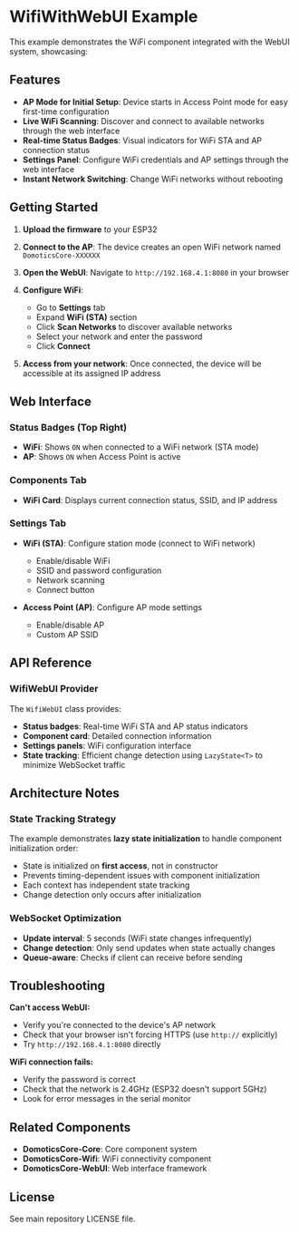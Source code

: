 # WifiWithWebUI Example

This example demonstrates the WiFi component integrated with the WebUI system, showcasing:

## Features

- **AP Mode for Initial Setup**: Device starts in Access Point mode for easy first-time configuration
- **Live WiFi Scanning**: Discover and connect to available networks through the web interface
- **Real-time Status Badges**: Visual indicators for WiFi STA and AP connection status
- **Settings Panel**: Configure WiFi credentials and AP settings through the web interface
- **Instant Network Switching**: Change WiFi networks without rebooting

## Getting Started

1. **Upload the firmware** to your ESP32
2. **Connect to the AP**: The device creates an open WiFi network named `DomoticsCore-XXXXXX`
3. **Open the WebUI**: Navigate to `http://192.168.4.1:8080` in your browser
4. **Configure WiFi**: 
   - Go to **Settings** tab
   - Expand **WiFi (STA)** section
   - Click **Scan Networks** to discover available networks
   - Select your network and enter the password
   - Click **Connect**

5. **Access from your network**: Once connected, the device will be accessible at its assigned IP address

## Web Interface

### Status Badges (Top Right)
- **WiFi**: Shows `ON` when connected to a WiFi network (STA mode)
- **AP**: Shows `ON` when Access Point is active

### Components Tab
- **WiFi Card**: Displays current connection status, SSID, and IP address

### Settings Tab
- **WiFi (STA)**: Configure station mode (connect to WiFi network)
  - Enable/disable WiFi
  - SSID and password configuration
  - Network scanning
  - Connect button
  
- **Access Point (AP)**: Configure AP mode settings
  - Enable/disable AP
  - Custom AP SSID

## API Reference

### WifiWebUI Provider

The `WifiWebUI` class provides:
- **Status badges**: Real-time WiFi STA and AP status indicators
- **Component card**: Detailed connection information
- **Settings panels**: WiFi configuration interface
- **State tracking**: Efficient change detection using `LazyState<T>` to minimize WebSocket traffic

## Architecture Notes

### State Tracking Strategy

The example demonstrates **lazy state initialization** to handle component initialization order:

- State is initialized on **first access**, not in constructor
- Prevents timing-dependent issues with component initialization
- Each context has independent state tracking
- Change detection only occurs after initialization

### WebSocket Optimization

- **Update interval**: 5 seconds (WiFi state changes infrequently)
- **Change detection**: Only send updates when state actually changes
- **Queue-aware**: Checks if client can receive before sending

## Troubleshooting

**Can't access WebUI:**
- Verify you're connected to the device's AP network
- Check that your browser isn't forcing HTTPS (use `http://` explicitly)
- Try `http://192.168.4.1:8080` directly

**WiFi connection fails:**
- Verify the password is correct
- Check that the network is 2.4GHz (ESP32 doesn't support 5GHz)
- Look for error messages in the serial monitor

## Related Components

- **DomoticsCore-Core**: Core component system
- **DomoticsCore-Wifi**: WiFi connectivity component
- **DomoticsCore-WebUI**: Web interface framework

## License

See main repository LICENSE file.
